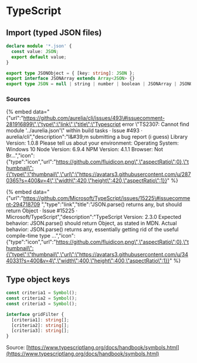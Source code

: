 # TypeScript

## Import \(typed JSON files\)

```typescript
declare module '*.json' {
  const value: JSON;
  export default value;
}

export type JSONObject = { [key: string]: JSON };
export interface JSONArray extends Array<JSON> {}
export type JSON = null | string | number | boolean | JSONArray | JSONObject;
```

### Sources

{% embed data="{\"url\":\"https://github.com/aurelia/cli/issues/493\#issuecomment-281916899\",\"type\":\"link\",\"title\":\"Typescript error \\\"TS2307: Cannot find module \'../aurelia.json\'\\\" within build tasks · Issue \#493 · aurelia/cli\",\"description\":\"I&\#39;m submitting a bug report \(i guess\)  Library Version: 1.0.8  Please tell us about your environment:   Operating System: Windows 10   Node Version: 6.9.4   NPM Version: 4.1.1   Browser: Not Br...\",\"icon\":{\"type\":\"icon\",\"url\":\"https://github.com/fluidicon.png\",\"aspectRatio\":0},\"thumbnail\":{\"type\":\"thumbnail\",\"url\":\"https://avatars3.githubusercontent.com/u/2870365?s=400&v=4\",\"width\":420,\"height\":420,\"aspectRatio\":1}}" %}

{% embed data="{\"url\":\"https://github.com/Microsoft/TypeScript/issues/15225\#issuecomment-294718709 \",\"type\":\"link\",\"title\":\"JSON.parse\(\) returns any, but should return Object · Issue \#15225 · Microsoft/TypeScript\",\"description\":\"TypeScript Version: 2.3.0 Expected behavior: JSON.parse\(\) should return Object, as stated in MDN. Actual behavior: JSON.parse\(\) returns any, essentially getting rid of the useful compile-time type ...\",\"icon\":{\"type\":\"icon\",\"url\":\"https://github.com/fluidicon.png\",\"aspectRatio\":0},\"thumbnail\":{\"type\":\"thumbnail\",\"url\":\"https://avatars3.githubusercontent.com/u/3440331?s=400&v=4\",\"width\":400,\"height\":400,\"aspectRatio\":1}}" %}

## Type object keys

```typescript
const criteria1 = Symbol();
const criteria2 = Symbol();
const criteria3 = Symbol();

interface gridFilter {
  [criteria1]: string[];
  [criteria2]: string[];
  [criteria3]: string[];
}
```

Source: [https://www.typescriptlang.org/docs/handbook/symbols.html](https://www.typescriptlang.org/docs/handbook/symbols.html)

